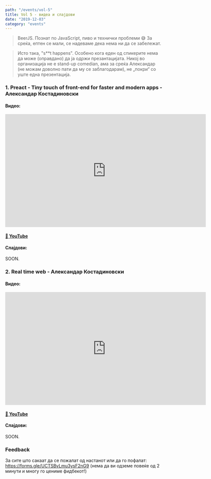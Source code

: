 ```yaml
---
path: "/events/vol-5"
title: Vol 5 - видеа и слајдови
date: "2019-12-03"
category: "events"
---
```


> BeerJS. Познат по JavaScript, пиво и технички проблеми 😅 
> За среќа, ептен се мали, се надеваме дека нема ни да се забележат.

> Исто така, "s**t happens". Особено кога еден од спикерите нема да може (оправдано) да ја одржи презантацијата. Никој во организација не е stand-up comedian, ама за среќа Александар (не можам доволно пати да му се заблагодарам), не „покри“ со уште една презентација.

### 1. Preact - Tiny touch of front-end for faster and modern apps - __Александар Костадиновски__

#### Видео:

<div class="iframe-wrapper"><iframe src="https://www.youtube.com/embed/8B3bAdVyvCg" width="640" height="360" frameborder="0" allowfullscreen></iframe></div>

#### [🔗 YouTube](https://www.youtube.com/embed/8B3bAdVyvCg)

#### Слајдови:
SOON.
<!-- <div class="iframe-wrapper">
  <iframe src="//slides.com/tshoposki/introduction-to-elm/embed" width="576" height="420" scrolling="no" frameborder="0" webkitallowfullscreen mozallowfullscreen allowfullscreen></iframe>
</div> -->

### 2. Real time web - __Александар Костадиновски__

#### Видео:

<div class="iframe-wrapper"><iframe src="https://www.youtube.com/embed/RBtaZJi5OkU" width="640" height="360" frameborder="0" allowfullscreen></iframe></div>

#### [🔗 YouTube](https://www.youtube.com/embed/RBtaZJi5OkU)

#### Слајдови:
SOON.

<!-- <div class="iframe-wrapper">
  <iframe src="https://drive.google.com/viewerng/viewer?embedded=true&url=https://beerjs.mk/misc/Machine%20Learning%20in%20JS%20-%20SG1118.pdf" width="500" height="375" frameborder="0" allowfullscreen>
</div> -->

### Feedback

За сите што сакаат да се пожалат од настанот или да го пофалат: https://forms.gle/UCTSBvLmu3ysF2nG9 (нема да ви одземе повеќе од 2 минути и многу го цениме фидбекот!)